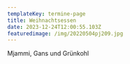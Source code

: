 ```yaml
---
templateKey: termine-page
title: Weihnachtsessen
date: 2023-12-24T12:00:55.103Z
featuredimage: /img/20220504pj209.jpg
---
```

Mjammi, Gans und Grünkohl